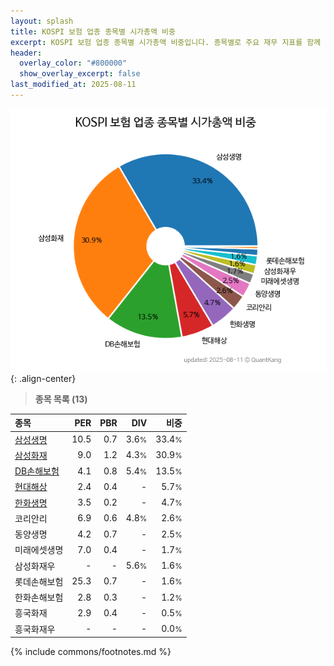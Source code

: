 ```yaml
---
layout: splash
title: KOSPI 보험 업종 종목별 시가총액 비중
excerpt: KOSPI 보험 업종 종목별 시가총액 비중입니다. 종목별로 주요 재무 지표를 함께 표시합니다.
header:
  overlay_color: "#800000"
  show_overlay_excerpt: false
last_modified_at: 2025-08-11
---
```



![KOSPI 보험 업종 종목별 시가총액 비중](/stats/sector/images/kospi_업종_보험_종목.png){: .align-center}


> **종목 목록 (13)**<a id="list"></a>

| **종목** | **PER** | **PBR** | **DIV** | **비중** |
| :------- | ------: | ------: | ------: | -------: |
| [삼성생명](/032830/) | 10.5 | 0.7 | 3.6<small>%</small> | 33.4<small>%</small> |
| [삼성화재](/000810/) | 9.0 | 1.2 | 4.3<small>%</small> | 30.9<small>%</small> |
| [DB손해보험](/005830/) | 4.1 | 0.8 | 5.4<small>%</small> | 13.5<small>%</small> |
| [현대해상](/001450/) | 2.4 | 0.4 | - | 5.7<small>%</small> |
| [한화생명](/088350/) | 3.5 | 0.2 | - | 4.7<small>%</small> |
| 코리안리 | 6.9 | 0.6 | 4.8<small>%</small> | 2.6<small>%</small> |
| 동양생명 | 4.2 | 0.7 | - | 2.5<small>%</small> |
| 미래에셋생명 | 7.0 | 0.4 | - | 1.7<small>%</small> |
| 삼성화재우 | - | - | 5.6<small>%</small> | 1.6<small>%</small> |
| 롯데손해보험 | 25.3 | 0.7 | - | 1.6<small>%</small> |
| 한화손해보험 | 2.8 | 0.3 | - | 1.2<small>%</small> |
| 흥국화재 | 2.9 | 0.4 | - | 0.5<small>%</small> |
| 흥국화재우 | - | - | - | 0.0<small>%</small> |

{% include commons/footnotes.md %}